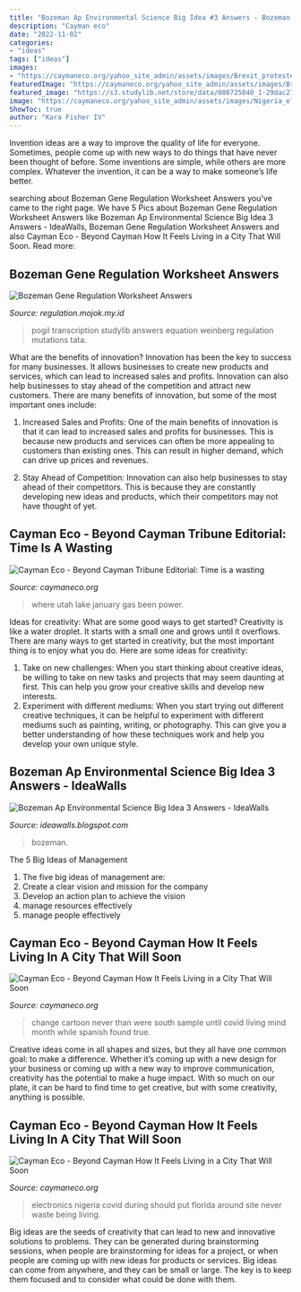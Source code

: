 ```yaml
---
title: "Bozeman Ap Environmental Science Big Idea #3 Answers - Bozeman Gene Regulation Worksheet Answers"
description: "Cayman eco"
date: "2022-11-02"
categories:
- "ideas"
tags: ["ideas"]
images:
- "https://caymaneco.org/yahoo_site_admin/assets/images/Brexit_protester.295123252_std.jpg"
featuredImage: "https://caymaneco.org/yahoo_site_admin/assets/images/Brexit_protester.295123252_std.jpg"
featured_image: "https://s3.studylib.net/store/data/008725040_1-29dac276098e2f324e56408db6f8217a.png"
image: "https://caymaneco.org/yahoo_site_admin/assets/images/Nigeria_electronics.170144720_std.jpg"
ShowToc: true
author: "Kara Fisher IV"
---
```



Invention ideas are a way to improve the quality of life for everyone. Sometimes, people come up with new ways to do things that have never been thought of before. Some inventions are simple, while others are more complex. Whatever the invention, it can be a way to make someone’s life better.

	

		
searching about Bozeman Gene Regulation Worksheet Answers you've came to the right page. We have 5 Pics about Bozeman Gene Regulation Worksheet Answers like Bozeman Ap Environmental Science Big Idea 3 Answers - IdeaWalls, Bozeman Gene Regulation Worksheet Answers and also Cayman Eco - Beyond Cayman How It Feels Living in a City That Will Soon. Read more:
		
    
## Bozeman Gene Regulation Worksheet Answers

<img loading=lazy src="https://s3.studylib.net/store/data/006873531_1-17a5877c9c30bdad446f327cfbc53b11.png" onerror="this.onerror=null;this.src='https://tse4.mm.bing.net/th?id=OIP.GMfEMt-ajpacufkEi6svxwHaJl&amp;pid=15.1';" alt="Bozeman Gene Regulation Worksheet Answers">

_Source: regulation.mojok.my.id_

>pogil transcription studylib answers equation weinberg regulation mutations tata. 

	

What are the benefits of innovation?
Innovation has been the key to success for many businesses. It allows businesses to create new products and services, which can lead to increased sales and profits. Innovation can also help businesses to stay ahead of the competition and attract new customers.
There are many benefits of innovation, but some of the most important ones include:

1) Increased Sales and Profits: One of the main benefits of innovation is that it can lead to increased sales and profits for businesses. This is because new products and services can often be more appealing to customers than existing ones. This can result in higher demand, which can drive up prices and revenues.

2) Stay Ahead of Competition: Innovation can also help businesses to stay ahead of their competitors. This is because they are constantly developing new ideas and products, which their competitors may not have thought of yet.

    
## Cayman Eco - Beyond Cayman ﻿﻿﻿﻿﻿﻿Tribune Editorial: Time Is A Wasting

<img loading=lazy src="https://caymaneco.org/yahoo_site_admin/assets/images/Brexit_protester.295123252_std.jpg" onerror="this.onerror=null;this.src='https://tse2.mm.bing.net/th?id=OIP.kZ14Pg5GKfgNwmgUfoa9igHaE7&amp;pid=15.1';" alt="Cayman Eco - Beyond Cayman ﻿﻿﻿﻿﻿﻿Tribune Editorial: Time is a wasting">

_Source: caymaneco.org_

>where utah lake january gas been power. 

	

Ideas for creativity: What are some good ways to get started?
Creativity is like a water droplet. It starts with a small one and grows until it overflows. There are many ways to get started in creativity, but the most important thing is to enjoy what you do. Here are some ideas for creativity: 
1. Take on new challenges: When you start thinking about creative ideas, be willing to take on new tasks and projects that may seem daunting at first. This can help you grow your creative skills and develop new interests. 
2. Experiment with different mediums: When you start trying out different creative techniques, it can be helpful to experiment with different mediums such as painting, writing, or photography. This can give you a better understanding of how these techniques work and help you develop your own unique style. 

    
## Bozeman Ap Environmental Science Big Idea 3 Answers - IdeaWalls

<img loading=lazy src="https://s3.studylib.net/store/data/008725040_1-29dac276098e2f324e56408db6f8217a.png" onerror="this.onerror=null;this.src='https://tse1.mm.bing.net/th?id=OIP.N_w2b_zLbHrneKnaG8x_eAHaJl&amp;pid=15.1';" alt="Bozeman Ap Environmental Science Big Idea 3 Answers - IdeaWalls">

_Source: ideawalls.blogspot.com_

>bozeman. 

	

The 5 Big Ideas of Management
1. The five big ideas of management are: 
1. Create a clear vision and mission for the company 
2. Develop an action plan to achieve the vision 
3. manage resources effectively 
4. manage people effectively 

    
## Cayman Eco - Beyond Cayman How It Feels Living In A City That Will Soon

<img loading=lazy src="https://caymaneco.org/yahoo_site_admin/assets/images/cartoon_2.266102018_std.jpg" onerror="this.onerror=null;this.src='https://tse3.mm.bing.net/th?id=OIP.iYSBnw7RkGNlwiN2OpOTDAHaHa&amp;pid=15.1';" alt="Cayman Eco - Beyond Cayman How It Feels Living in a City That Will Soon">

_Source: caymaneco.org_

>change cartoon never than were south sample until covid living mind month while spanish found true. 

	

Creative ideas come in all shapes and sizes, but they all have one common goal: to make a difference. Whether it’s coming up with a new design for your business or coming up with a new way to improve communication, creativity has the potential to make a huge impact. With so much on our plate, it can be hard to find time to get creative, but with some creativity, anything is possible.

    
## Cayman Eco - Beyond Cayman How It Feels Living In A City That Will Soon

<img loading=lazy src="https://caymaneco.org/yahoo_site_admin/assets/images/Nigeria_electronics.170144720_std.jpg" onerror="this.onerror=null;this.src='https://tse4.mm.bing.net/th?id=OIP.M3x2imhzbRBxKkj09k0TmQAAAA&amp;pid=15.1';" alt="Cayman Eco - Beyond Cayman How It Feels Living in a City That Will Soon">

_Source: caymaneco.org_

>electronics nigeria covid during should put florida around site never waste being living. 

	

Big ideas are the seeds of creativity that can lead to new and innovative solutions to problems. They can be generated during brainstorming sessions, when people are brainstorming for ideas for a project, or when people are coming up with new ideas for products or services. Big ideas can come from anywhere, and they can be small or large. The key is to keep them focused and to consider what could be done with them.

